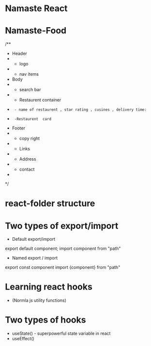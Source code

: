# Namaste React



# Namaste-Food
/**
 * Header
 *  - logo
 *  - nav items
 * Body
 *  - search bar
 *  - Restaurent container
 *      - name of restaurent , star rating , cusines , delivery time:
 *      -Restaurent  card
 * Footer
 *  - copy right
 *  - Links
 *  - Address
 *  - contact
 * 
 */
 # react-folder structure


 # Two types of export/import

 - Default export/import

 export default component;
 import component from "path"


- Named export / import

export const component
import {component} from "path"


# Learning react hooks
- (Normla js utility functions)

# Two types of hooks
- useState() - superpowerful state variable in react
- useEffect()